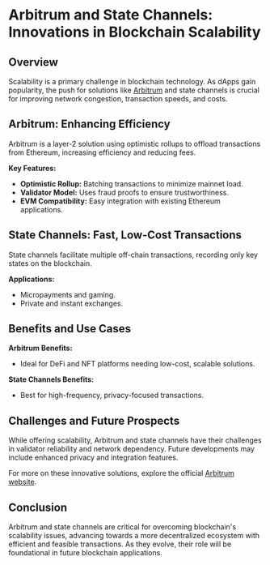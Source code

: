 # Arbitrum and State Channels: Innovations in Blockchain Scalability

## Overview

Scalability is a primary challenge in blockchain technology. As dApps gain popularity, the push for solutions like [Arbitrum](https://arbitrum.io/) and state channels is crucial for improving network congestion, transaction speeds, and costs.

## Arbitrum: Enhancing Efficiency

Arbitrum is a layer-2 solution using optimistic rollups to offload transactions from Ethereum, increasing efficiency and reducing fees.

**Key Features:**
- **Optimistic Rollup:** Batching transactions to minimize mainnet load.
- **Validator Model:** Uses fraud proofs to ensure trustworthiness.
- **EVM Compatibility:** Easy integration with existing Ethereum applications.

## State Channels: Fast, Low-Cost Transactions

State channels facilitate multiple off-chain transactions, recording only key states on the blockchain.

**Applications:**
- Micropayments and gaming.
- Private and instant exchanges.

## Benefits and Use Cases

**Arbitrum Benefits:**
- Ideal for DeFi and NFT platforms needing low-cost, scalable solutions.

**State Channels Benefits:**
- Best for high-frequency, privacy-focused transactions.

## Challenges and Future Prospects

While offering scalability, Arbitrum and state channels have their challenges in validator reliability and network dependency. Future developments may include enhanced privacy and integration features.

For more on these innovative solutions, explore the official [Arbitrum website](https://offchainlabs.com/).

## Conclusion

Arbitrum and state channels are critical for overcoming blockchain's scalability issues, advancing towards a more decentralized ecosystem with efficient and feasible transactions. As they evolve, their role will be foundational in future blockchain applications.
